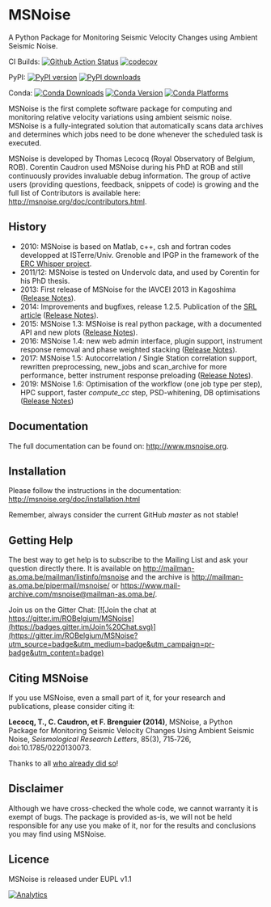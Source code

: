 MSNoise
=======
A Python Package for Monitoring Seismic Velocity Changes using Ambient Seismic Noise.

CI Builds: [![Github Action Status](https://github.com/ROBelgium/MSNoise/actions/workflows/first_action_test.yml/badge.svg)](https://github.com/ROBelgium/MSNoise/actions)
[![codecov](https://codecov.io/gh/ROBelgium/MSNoise/branch/master/graph/badge.svg)](https://codecov.io/gh/ROBelgium/MSNoise)

PyPI: [![PyPI version](https://badge.fury.io/py/msnoise.svg)](https://pypi.org/project/msnoise/) [![PyPI downloads](https://img.shields.io/pypi/dm/msnoise.svg)](https://pypi.org/project/msnoise/)

Conda: [![Conda Downloads](https://img.shields.io/conda/dn/conda-forge/msnoise.svg)](https://anaconda.org/conda-forge/msnoise) [![Conda Version](https://img.shields.io/conda/vn/conda-forge/msnoise.svg)](https://anaconda.org/conda-forge/msnoise) [![Conda Platforms](https://img.shields.io/conda/pn/conda-forge/msnoise.svg)](https://anaconda.org/conda-forge/msnoise)

MSNoise is the first complete software package for computing and monitoring relative velocity variations using ambient seismic noise. 
MSNoise is a fully-integrated solution that automatically scans data archives and determines which jobs need to be done whenever the scheduled task is executed. 

MSNoise is developed by Thomas Lecocq (Royal Observatory of Belgium, ROB). Corentin Caudron used MSNoise during his PhD at ROB and still continuously provides invaluable debug information.
The group of active users (providing questions, feedback, snippets of code) is growing and the full list of Contributors is available here: http://msnoise.org/doc/contributors.html. 


History
-------

* 2010: MSNoise is based on Matlab, c++, csh and fortran codes developped at ISTerre/Univ. Grenoble and IPGP in the framework of the [ERC Whisper project](https://whisper.obs.ujf-grenoble.fr/).
* 2011/12: MSNoise is tested on Undervolc data, and used by Corentin for his PhD thesis.
* 2013: First release of MSNoise for the IAVCEI 2013 in Kagoshima ([Release Notes](http://msnoise.org/doc/releasenotes/msnoise-1.0.html)).
* 2014: Improvements and bugfixes, release 1.2.5. Publication of the [SRL article](http://srl.geoscienceworld.org/content/85/3/715.full) ([Release Notes](http://msnoise.org/doc/releasenotes/msnoise-1.2.5.html)).
* 2015: MSNoise 1.3: MSNoise is real python package, with a documented API and new plots ([Release Notes](http://msnoise.org/doc/releasenotes/msnoise-1.3.html)).
* 2016: MSNoise 1.4: new web admin interface, plugin support, instrument response removal and phase weighted stacking ([Release Notes](http://msnoise.org/doc/releasenotes/msnoise-1.4.html)).
* 2017: MSNoise 1.5: Autocorrelation / Single Station correlation support, rewritten preprocessing, new_jobs and scan_archive for more performance, better instrument response preloading ([Release Notes](http://msnoise.org/doc/releasenotes/msnoise-1.5.html)).
* 2019: MSNoise 1.6: Optimisation of the workflow (one job type per step), HPC support, faster *compute_cc* step, PSD-whitening, DB optimisations ([Release Notes](http://msnoise.org/doc/releasenotes/msnoise-1.6.html))

Documentation
-------------
The full documentation can be found on: http://www.msnoise.org.


Installation
------------

Please follow the instructions in the documentation: http://msnoise.org/doc/installation.html

Remember, always consider the current GitHub *master* as not stable!


Getting Help
------------
The best way to get help is to subscribe to the Mailing List and ask your question directly there. It is available on 
http://mailman-as.oma.be/mailman/listinfo/msnoise and the archive is http://mailman-as.oma.be/pipermail/msnoise/ or https://www.mail-archive.com/msnoise@mailman-as.oma.be/.

Join us on the Gitter Chat: [![Join the chat at https://gitter.im/ROBelgium/MSNoise](https://badges.gitter.im/Join%20Chat.svg)](https://gitter.im/ROBelgium/MSNoise?utm_source=badge&utm_medium=badge&utm_campaign=pr-badge&utm_content=badge)

Citing MSNoise
--------------

If you use MSNoise, even a small part of it, for your research and publications, please consider citing it:

**Lecocq, T., C. Caudron, et F. Brenguier (2014)**, MSNoise, a Python Package
for Monitoring Seismic Velocity Changes Using Ambient Seismic Noise,
*Seismological Research Letters*, 85(3), 715‑726, doi:10.1785/0220130073.

Thanks to all [who already did so](https://scholar.google.com/scholar?oi=bibs&hl=en&cites=7742894338804325257)! 

Disclaimer
----------

Although we have cross-checked the whole code, we cannot warranty it is exempt of bugs. The package is provided as-is, we will not be held responsible for any use you make of it, nor for the results and conclusions you may find using MSNoise.



Licence
-------

MSNoise is released under EUPL v1.1

[![Analytics](https://ga-beacon.appspot.com/UA-55331253-1/MSNoise/readme)](https://github.com/ROBelgium/MSNoise)
